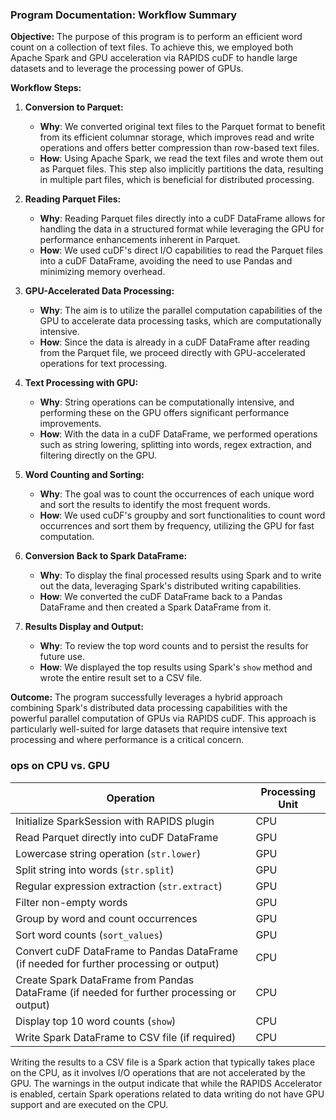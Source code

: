 ### Program Documentation: Workflow Summary

**Objective:**
The purpose of this program is to perform an efficient word count on a collection of text files. To achieve this, we employed both Apache Spark and GPU acceleration via RAPIDS cuDF to handle large datasets and to leverage the processing power of GPUs.

**Workflow Steps:**

1. **Conversion to Parquet:**
   - **Why**: We converted original text files to the Parquet format to benefit from its efficient columnar storage, which improves read and write operations and offers better compression than row-based text files.
   - **How**: Using Apache Spark, we read the text files and wrote them out as Parquet files. This step also implicitly partitions the data, resulting in multiple part files, which is beneficial for distributed processing.


2. **Reading Parquet Files:**
   - **Why**: Reading Parquet files directly into a cuDF DataFrame allows for handling the data in a structured format while leveraging the GPU for performance enhancements inherent in Parquet.
   - **How**: We used cuDF's direct I/O capabilities to read the Parquet files into a cuDF DataFrame, avoiding the need to use Pandas and minimizing memory overhead.

3. **GPU-Accelerated Data Processing:**
   - **Why**: The aim is to utilize the parallel computation capabilities of the GPU to accelerate data processing tasks, which are computationally intensive.
   - **How**: Since the data is already in a cuDF DataFrame after reading from the Parquet file, we proceed directly with GPU-accelerated operations for text processing.

4. **Text Processing with GPU:**
   - **Why**: String operations can be computationally intensive, and performing these on the GPU offers significant performance improvements.
   - **How**: With the data in a cuDF DataFrame, we performed operations such as string lowering, splitting into words, regex extraction, and filtering directly on the GPU.

5. **Word Counting and Sorting:**
   - **Why**: The goal was to count the occurrences of each unique word and sort the results to identify the most frequent words.
   - **How**: We used cuDF's groupby and sort functionalities to count word occurrences and sort them by frequency, utilizing the GPU for fast computation.

6. **Conversion Back to Spark DataFrame:**
   - **Why**: To display the final processed results using Spark and to write out the data, leveraging Spark's distributed writing capabilities.
   - **How**: We converted the cuDF DataFrame back to a Pandas DataFrame and then created a Spark DataFrame from it.

7. **Results Display and Output:**
   - **Why**: To review the top word counts and to persist the results for future use.
   - **How**: We displayed the top results using Spark's `show` method and wrote the entire result set to a CSV file.

**Outcome:**
The program successfully leverages a hybrid approach combining Spark's distributed data processing capabilities with the powerful parallel computation of GPUs via RAPIDS cuDF. This approach is particularly well-suited for large datasets that require intensive text processing and where performance is a critical concern.


### ops on CPU vs. GPU

| Operation                                      | Processing Unit |
|------------------------------------------------|-----------------|
| Initialize SparkSession with RAPIDS plugin     | CPU             |
| Read Parquet directly into cuDF DataFrame      | GPU             |
| Lowercase string operation (`str.lower`)       | GPU             |
| Split string into words (`str.split`)          | GPU             |
| Regular expression extraction (`str.extract`)  | GPU             |
| Filter non-empty words                         | GPU             |
| Group by word and count occurrences            | GPU             |
| Sort word counts (`sort_values`)               | GPU             |
| Convert cuDF DataFrame to Pandas DataFrame (if needed for further processing or output) | CPU             |
| Create Spark DataFrame from Pandas DataFrame (if needed for further processing or output)   | CPU             |
| Display top 10 word counts (`show`)            | CPU             |
| Write Spark DataFrame to CSV file (if required) | CPU             |

Writing the results to a CSV file is a Spark action that typically takes place on the CPU, as it involves I/O operations that are not accelerated by the GPU. The warnings in the output indicate that while the RAPIDS Accelerator is enabled, certain Spark operations related to data writing do not have GPU support and are executed on the CPU.